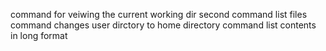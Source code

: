 command for veiwing the current working dir
second command list files
command changes user dirctory to home directory
command list contents in long format
